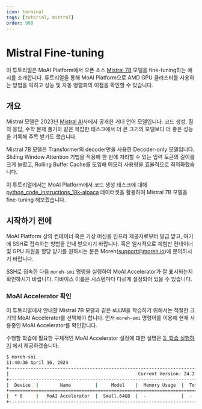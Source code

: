 ```yaml
---
icon: terminal
tags: [tutorial, mistral]
order: 900
---
```


# Mistral Fine-tuning

이 튜토리얼은 MoAI Platform에서 오픈 소스 [Mistral 7B](https://mistral.ai/news/announcing-mistral-7b/) 모델을 fine-tuning하는 예시를 소개합니다. 튜토리얼을 통해 MoAI Platform으로 AMD GPU 클러스터를 사용하는 방법을 익히고 성능 및 자동 병렬화의 이점을 확인할 수 있습니다.


## 개요

Mistral 모델은 2023년 [Mistral AI](https://mistral.ai/)사에서 공개한 거대 언어 모델입니다. 코드 생성, 질의 응답, 수학 문제 풀기와 같은 복잡한 태스크에서 더 큰 크기의 모델보다 더 좋은 성능을 기록해 주목 받기도 했습니다.

Mistral 7B 모델은 Transformer의 decoder만을 사용한 Decoder-only 모델입니다. Sliding Window Attention 기법을 적용해 한 번에 처리할 수 있는 입력 토큰의 길이를 크게 늘렸고, Rolling Buffer Cache를 도입해 메모리 사용량을 효율적으로 최적화했습니다.

이 튜토리얼에서는 MoAI Platform에서 코드 생성 태스크에 대해 [python_code_instructions_18k-alpaca](https://huggingface.co/datasets/iamtarun/python_code_instructions_18k_alpaca) 데이터셋을 활용하여 Mistral 7B 모델을 fine-tuning 해보겠습니다.

## 시작하기 전에

MoAI Platform 상의 컨테이너 혹은 가상 머신을 인프라 제공자로부터 발급 받고, 여기에 SSH로 접속하는 방법을 안내 받으시기 바랍니다.
혹은 일시적으로 체험판 컨테이너 및 GPU 자원을 할당 받기를 원하시는 분은 Moreh(support@moreh.io)에 문의하시기 바랍니다.

SSH로 접속한 다음 `moreh-smi` 명령을 실행하여 MoAI Accelerator가 잘 표시되는지 확인하시기 바랍니다. 디바이스 이름은 시스템마다 다르게 설정되어 있을 수 있습니다. 

### MoAI Accelerator 확인

이 튜토리얼에서 안내할 Mistral 7B 모델과 같은 sLLM을 학습하기 위해서는 적절한 크기의 MoAI Accelerator를 선택해야 합니다. 먼저 `moreh-smi` 명령어를 이용해 현재 사용중인 MoAI Accelerator를 확인합니다. 

수행할 학습에 필요한 구체적인 MoAI Accelerator 설정에 대한 설명은 [3. 학습 실행하기](3_학습_실행하기.md) 에서 제공하겠습니다. 

```bash
$ moreh-smi
11:40:36 April 16, 2024
+-------------------------------------------------------------------------------------------------+
|                                                Current Version: 24.2.0  Latest Version: 24.2.0  |
+-------------------------------------------------------------------------------------------------+
|  Device  |        Name         |     Model    |  Memory Usage  |  Total Memory  |  Utilization  |
+=================================================================================================+
|  * 0     |   MoAI Accelerator  |  Small.64GB  |  -             |  -             |  -            |
+-------------------------------------------------------------------------------------------------+
```